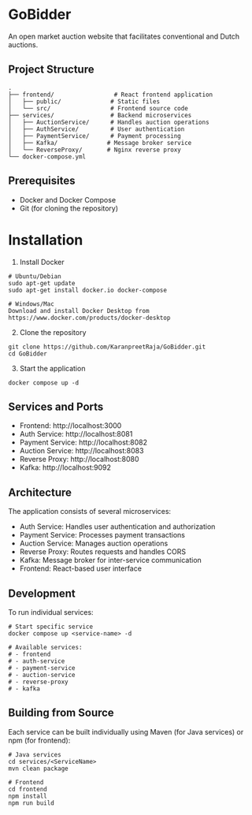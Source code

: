 # GoBidder
An open market auction website that facilitates conventional and Dutch auctions.

## Project Structure
```
.
├── frontend/                 # React frontend application
│   ├── public/              # Static files
│   └── src/                 # Frontend source code
├── services/                # Backend microservices
│   ├── AuctionService/      # Handles auction operations
│   ├── AuthService/         # User authentication
│   ├── PaymentService/      # Payment processing
│   ├── Kafka/              # Message broker service
│   └── ReverseProxy/       # Nginx reverse proxy
└── docker-compose.yml  
```

## Prerequisites
- Docker and Docker Compose
- Git (for cloning the repository)

# Installation
1. Install Docker

```
# Ubuntu/Debian
sudo apt-get update
sudo apt-get install docker.io docker-compose

# Windows/Mac
Download and install Docker Desktop from https://www.docker.com/products/docker-desktop
```

2. Clone the repository
```
git clone https://github.com/KaranpreetRaja/GoBidder.git
cd GoBidder
```

3. Start the application
```
docker compose up -d
```

## Services and Ports
- Frontend: http://localhost:3000
- Auth Service: http://localhost:8081
- Payment Service: http://localhost:8082
- Auction Service: http://localhost:8083
- Reverse Proxy: http://localhost:8080
- Kafka: http://localhost:9092

## Architecture
The application consists of several microservices:

- Auth Service: Handles user authentication and authorization
- Payment Service: Processes payment transactions
- Auction Service: Manages auction operations
- Reverse Proxy: Routes requests and handles CORS
- Kafka: Message broker for inter-service communication
- Frontend: React-based user interface

## Development
To run individual services:
```
# Start specific service
docker compose up <service-name> -d

# Available services:
# - frontend
# - auth-service
# - payment-service
# - auction-service
# - reverse-proxy
# - kafka
```

## Building from Source
Each service can be built individually using Maven (for Java services) or npm (for frontend):

```
# Java services
cd services/<ServiceName>
mvn clean package

# Frontend
cd frontend
npm install
npm run build
```
